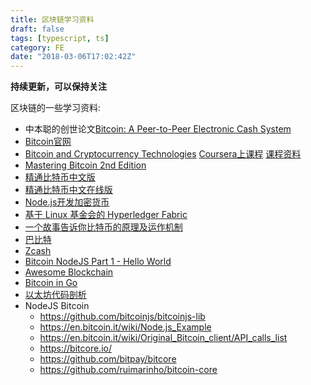 ```yaml
---
title: 区块链学习资料
draft: false
tags: [typescript, ts]
category: FE
date: "2018-03-06T17:02:42Z"
---
```


**持续更新，可以保持关注**

区块链的一些学习资料:

<!-- more -->

* 中本聪的创世论文[Bitcoin: A Peer-to-Peer Electronic Cash System](https://bitcoin.org/bitcoin.pdf)
* [Bitcoin官网](https://bitcoin.org/en/)
* [Bitcoin and Cryptocurrency Technologies](http://bitcoinbook.cs.princeton.edu/) [Coursera上课程](https://www.coursera.org/learn/cryptocurrency/home/welcome) [课程资料](https://piazza.com/princeton/spring2015/btctech/home)
* [Mastering Bitcoin 2nd Edition](https://github.com/bitcoinbook/bitcoinbook)
* [精通比特币中文版](https://bitcoinbook.info/wp-content/translations/cmn/book.pdf) 
* [精通比特币中文在线版](http://book.8btc.com/master_bitcoin) 
* [Node.js开发加密货币](http://bitcoin-on-nodejs.ebookchain.org/)
* [基于 Linux 基金会的 Hyperledger Fabric](https://www.ibm.com/blockchain/cn-zh/hyperledger.html)
* [一个故事告诉你比特币的原理及运作机制](http://blog.codinglabs.org/articles/bitcoin-mechanism-make-easy.html)
* [巴比特](http://www.8btc.com/)
* [Zcash](https://github.com/zcash/zcash)
* [Bitcoin NodeJS Part 1 - Hello World](https://www.youtube.com/watch?v=lUiKpNU2Tx4)
* [Awesome Blockchain](https://github.com/chaozh/awesome-blockchain)
* [Bitcoin in Go](https://github.com/btcsuite)
* [以太坊代码剖析](http://ethfans.org/topics/227)
* NodeJS Bitcoin
  * https://github.com/bitcoinjs/bitcoinjs-lib
  * https://en.bitcoin.it/wiki/Node.js_Example
  * https://en.bitcoin.it/wiki/Original_Bitcoin_client/API_calls_list
  * https://bitcore.io/
  * https://github.com/bitpay/bitcore
  * https://github.com/ruimarinho/bitcoin-core
